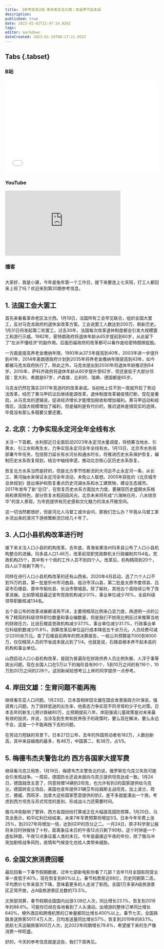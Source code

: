 ```yaml
---
title: 【参考信息20】革命老区法兰西；本县养不起本县
description: 
published: true
date: 2023-02-02T12:47:14.826Z
tags: 
editor: markdown
dateCreated: 2023-01-29T08:17:21.952Z
---
```


## Tabs {.tabset}
### B站
<div style="position: relative; padding: 30% 45%;">
<iframe style="position: absolute; width: 100%; height: 100%; left: 0; top: 0;" src="//player.bilibili.com/player.html?&bvid=BV1T84y1L7JV&page=1&as_wide=1&high_quality=1&danmaku=1" scrolling="no" border="0" frameborder="no" framespacing="0" allowfullscreen="true"></iframe>
</div>

### YouTube
<div style="position: relative; padding-bottom: calc(56.25% * 0.75); /* 16:9 */ width: 75%; height: 0;">
<iframe style="position: absolute; top: 0; left: 0; width: 100%; height: 100%;" src="https://www.youtube-nocookie.com/embed/FZFqJneeKfc" title="YouTube video player" frameborder="0" allow="accelerometer; autoplay; clipboard-write; encrypted-media; gyroscope; picture-in-picture" allowfullscreen></iframe>
</div>
  
### 播客
<div class="podcast-player"></div>

## 

大家好，我是小黛，今年是兔年第一个工作日，接下来要连上七天班，打工人都回来上班了吗？欢迎来到第20期参考信息。

## 1. 法国工会大罢工

首先来看看革命老区法兰西。1月19日，法国所有工会罕见联合，组织全国大罢工，反对马克龙政府的退休金改革方案。工会说罢工人数达到200万，刷新历史。1月31日将发起第二轮罢工。过去30年，法国每次改革退休制度都会引发大规模罢工和游行示威。1982年，密特朗政府将退休年龄从65岁提前到60岁，从此留下了“左派不懂经济”的副作用。后面历届政府的改革都可以看作是给密特朗擦屁股。

一方面是提高养老金缴纳年限，1993年从37.5年提高到40年，2003年进一步提升到41年，2014年奥朗德政府计划到2035年将养老金缴纳年限提高到43年，如今都被马克龙政府执行了。除此之外，马克龙提出到2030年将退休年龄推迟到64岁。2010年，萨科齐政府将退休年龄从60岁提升至62岁，但还是低于大部分邻国：意大利、希腊是67岁，卢森堡、比利时、瑞典、德国都是65岁。

马克龙仍然在落实2017年竞选时的改革承诺。当初他上任不到一周就开启了劳动法改革，经历了黄马甲抗议后继续能源改革，退休制度改革被疫情打断，现在是重启。从马克龙的逻辑说，促进经济增长才能增加税收和增加福利。黄马甲运动和疫情后，法国大规模增加了福利，但是福利是有代价的，推迟退休是很现实的选择，毕竟没有那么多既要又要还要。

## 2. 北京：力争实现永定河全年全线有水

关注一下首都。水利部近日全面启动2023年永定河水量调度，将统筹当地水、引黄水、引江水和再生水，力争实现永定河全年全线有水。1月13日，北京市水务局部署今年任务，包括努力延长有水河长和通水时长，将推进历史水系保护恢复，编制历史水系恢复规划，结合中轴线申遗，推动北京核心区历史水系恢复。

恢复北方水系当然是好的，但是北方季节性断流的大河远不止永定河一条，从长江、黄河抽水来保证永定河全年流动，未免让人联想。2005年获批的《北京城市总体规划》提出保护和恢复重点历史河湖水系和水工建筑物，建设生态城市。2017年发布了新“总归”，在恢复历史水系方面加大力度，要展现历史盛期水系格局和景观特色，部分恢复水稻田园风光。北京未来将形成“六海映日月，八水绕京华"的宜人景观，为市民提供有历史感和文化魅力的滨水开敞空间。

这一切当然都很好，但是河北人马督工或许会问，那我们怎么办？毕竟从马督工家乡流出来的滦河下游频繁断流已经几十年了。

## 3. 人口小县机构改革进行时

接下来关注人口小县的机构改革。去年底，青海省果洛州玛多县公布了人口小县机构整合的进展。玛多县人口1.46万，改革前现职党政群机关行政编制共154名，党政机构25个，其中有十个局的工作人员不到四个人。改革后，机构精简到20个，四人以下局剩下两个。

同样在进行人口小县机构改革的还有山西省。2020年4月启动，选了六个人口不到15万的县，第一批是忻州市河曲县、临汾市浮山县，第二批是太原市娄烦县、吕梁市石楼县、晋中市榆社县、长治市黎城县。除了榆社，其他五个县陆续公布了改革进展。比如黎城县最近宣布党政机构减少31%，事业单位减少76%，全县科级领导职数核减134名。

五个县公布的改革进展都语焉不详，主要用精简比例来凸显力度，再透明一点的公布了精简的科级领导职位数量和事业编数量。但是我们不妨用比例反过来推算当地的财政压力，比说石楼县党政机构减少37.1%，事业单位减少31.1%，行政事业单位科级职数减少11.8%，测算改革后单位运行成本降低五千余万元，人员经费可减少2200余万元。查了石楼县前两年的预决算报告，一般公共预算是7000到8000万，仅仅精简人员的节省成本就占到了1/4。也就是说，石楼县根本养不起本县的机构和事业单位。

山西启动人口小县机构改革，是因为普遍存在财政供养人员比例失衡、人浮于事等突出问题。现在全国人口在5万以下的袖珍县有90个，5到10万之间的有116个，10万到20万之间的228个。这则新闻给想考公上岸的同学提供一点参考。

## 4. 岸田文雄：生育问题不能再拖

继续看东亚人口问题。1月23日，日本首相岸田文雄在国会发表施政方针演说，强调育儿问题。为了扭转低迷的出生率，他表态力争实现不同寻常的少子化对策。日本去年的新生儿预计跌破80万，比预期提前八年。岸田强调儿童政策是对未来最有效的投资，并说，当涉及到生育和抚养孩子的政策时，要么现在解决，要么永远不会，这是一个不能再拖下去的问题。

在劳动力短缺的背景下。日本27日公布，去年的外国劳动者有182万，人数创新高，其中来自越南的最多，有46万，中国第二，有38万，占1/5。

## 5. 梅德韦杰夫警告北约 西方各国家大提军费

继续看乌克兰局势，1月19日，梅德韦杰夫警告北约说，俄罗斯在乌克兰失败可能会引发核战争。一周前，德国防长还说未就向乌克兰提供坦克达成一致。1月24日，德国就改主意了，同意转赠14辆豹2坦克，也允许有豹2的国家提供给乌克兰。德国转变立场后，美国也宣布提供31辆艾布拉姆斯主战坦克，加上波兰、荷兰、挪威、西班牙、加拿大这些国家愿意提供的豹2，差不多就能凑出一个旅。考虑到西方坦克与苏式坦克的差别，形成战斗力还需要时间。

俄乌冲突敲响了警钟，西方各国纷纷打算或正在大幅提高国防预算。1月20日，马克龙表示，和平红利已经结束，未来7年军费预算将增加1/3。日本今年军费上涨25%，到2027年将增加一倍，达到GDP的百分之二。一月24日，原子科学家公报将末日时钟拨快了十秒，距离象征末日的午夜12点只剩下90秒。这个时钟是一个虚拟钟面，午夜12点象征着人类的末日。今年是最接近午夜的年份，除了俄乌冲突加剧核战争风险，疫情和气候变化也给人类带来威胁。

## 6. 全国文旅消费回暖

最后回看一下春节假期数据，过年七部新电影你看了几部？去年11月全国影院营业率一度低于40%，现在恢复到80%以上。春节档票房近68亿，历史同期第二高，平均票价七年来首次下降，意味着更多的人走进了影院。全国1万多家A级旅游景区正常开放，占A级旅游景区总数的73.5%。

文旅部测算，春节假期全国国内出游3.08亿人次，同比增长23.1%，恢复到2019年的88.6%。可能你已经在各地看到了人头涌动。出境游的整体订单同比增长640%，境外酒店和跨境机票的订单量都同比增长400%以上。春节七天，全国铁路发送旅客5017.4万人次，日均发送量同比增长57%，恢复到2019年的83.1%。民航七天运输旅客900万人次，比2022年同期增长79.8%，希望接下来的生产像消费一样旺盛。

好的，今天的参考信息就是这些，我们下周再见。
